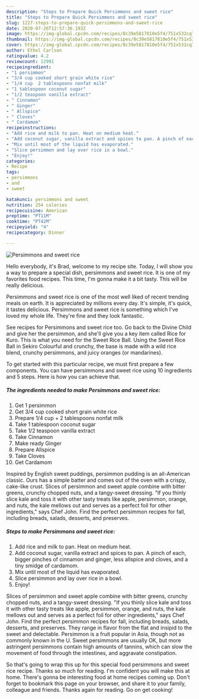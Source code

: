 ```yaml
---
description: "Steps to Prepare Quick Persimmons and sweet rice"
title: "Steps to Prepare Quick Persimmons and sweet rice"
slug: 1227-steps-to-prepare-quick-persimmons-and-sweet-rice
date: 2020-07-26T12:57:36.193Z
image: https://img-global.cpcdn.com/recipes/8c39e5817810e5f4/751x532cq70/persimmons-and-sweet-rice-recipe-main-photo.jpg
thumbnail: https://img-global.cpcdn.com/recipes/8c39e5817810e5f4/751x532cq70/persimmons-and-sweet-rice-recipe-main-photo.jpg
cover: https://img-global.cpcdn.com/recipes/8c39e5817810e5f4/751x532cq70/persimmons-and-sweet-rice-recipe-main-photo.jpg
author: Ethel Carlson
ratingvalue: 4.2
reviewcount: 12991
recipeingredient:
- "1 persimmon"
- "3/4 cup cooked short grain white rice"
- "1/4 cup  2 tablespoons nonfat milk"
- "1 tablespoon coconut sugar"
- "1/2 teaspoon vanilla extract"
- " Cinnamon"
- " Ginger"
- " Allspice"
- " Cloves"
- " Cardamom"
recipeinstructions:
- "Add rice and milk to pan. Heat on medium heat."
- "Add coconut sugar, vanilla extract and spices to pan. A pinch of each, bigger pinches of cinnamon and ginger, less allspice and cloves, and a tiny smidge of cardamom."
- "Mix until most of the liquid has evaporated."
- "Slice persimmon and lay over rice in a bowl."
- "Enjoy!"
categories:
- Recipe
tags:
- persimmons
- and
- sweet

katakunci: persimmons and sweet 
nutrition: 254 calories
recipecuisine: American
preptime: "PT11M"
cooktime: "PT42M"
recipeyield: "4"
recipecategory: Dinner

---
```



![Persimmons and sweet rice](https://img-global.cpcdn.com/recipes/8c39e5817810e5f4/751x532cq70/persimmons-and-sweet-rice-recipe-main-photo.jpg)

Hello everybody, it's Brad, welcome to my recipe site. Today, I will show you a way to prepare a special dish, persimmons and sweet rice. It is one of my favorites food recipes. This time, I'm gonna make it a bit tasty. This will be really delicious.

Persimmons and sweet rice is one of the most well liked of recent trending meals on earth. It is appreciated by millions every day. It's simple, it's quick, it tastes delicious. Persimmons and sweet rice is something which I've loved my whole life. They're fine and they look fantastic.

See recipes for Persimmons and sweet rice too. Go back to the Divine Child and give her the persimmon, and she&#39;ll give you a key item called Rice for Kuro. This is what you need for the Sweet Rice Ball. Using the Sweet Rice Ball in Sekiro Colourful and crunchy, the base is made with a wild rice blend, crunchy persimmons, and juicy oranges (or mandarines).


To get started with this particular recipe, we must first prepare a few components. You can have persimmons and sweet rice using 10 ingredients and 5 steps. Here is how you can achieve that.

<!--inarticleads1-->

##### The ingredients needed to make Persimmons and sweet rice:

1. Get 1 persimmon
1. Get 3/4 cup cooked short grain white rice
1. Prepare 1/4 cup + 2 tablespoons nonfat milk
1. Take 1 tablespoon coconut sugar
1. Take 1/2 teaspoon vanilla extract
1. Take  Cinnamon
1. Make ready  Ginger
1. Prepare  Allspice
1. Take  Cloves
1. Get  Cardamom


Inspired by English sweet puddings, persimmon pudding is an all-American classic. Ours has a simple batter and comes out of the oven with a crispy, cake-like crust. Slices of persimmon and sweet apple combine with bitter greens, crunchy chopped nuts, and a tangy-sweet dressing. &#34;If you thinly slice kale and toss it with other tasty treats like apple, persimmon, orange, and nuts, the kale mellows out and serves as a perfect foil for other ingredients,&#34; says Chef John. Find the perfect persimmon recipes for fall, including breads, salads, desserts, and preserves. 

<!--inarticleads2-->

##### Steps to make Persimmons and sweet rice:

1. Add rice and milk to pan. Heat on medium heat.
1. Add coconut sugar, vanilla extract and spices to pan. A pinch of each, bigger pinches of cinnamon and ginger, less allspice and cloves, and a tiny smidge of cardamom.
1. Mix until most of the liquid has evaporated.
1. Slice persimmon and lay over rice in a bowl.
1. Enjoy!


Slices of persimmon and sweet apple combine with bitter greens, crunchy chopped nuts, and a tangy-sweet dressing. &#34;If you thinly slice kale and toss it with other tasty treats like apple, persimmon, orange, and nuts, the kale mellows out and serves as a perfect foil for other ingredients,&#34; says Chef John. Find the perfect persimmon recipes for fall, including breads, salads, desserts, and preserves. They range in flavor from the flat and insipid to the sweet and delectable. Persimmon is a fruit popular in Asia, though not as commonly known in the U. Sweet persimmons are usually OK, but more astringent persimmons contain high amounts of tannins, which can slow the movement of food through the intestines, and aggravate constipation. 

So that's going to wrap this up for this special food persimmons and sweet rice recipe. Thanks so much for reading. I'm confident you will make this at home. There's gonna be interesting food at home recipes coming up. Don't forget to bookmark this page on your browser, and share it to your family, colleague and friends. Thanks again for reading. Go on get cooking!
